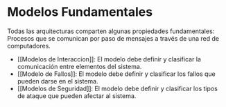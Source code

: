 # Modelos Fundamentales
Todas las arquitecturas comparten algunas propiedades fundamentales: 
Procesos que se comunican por paso de mensajes a través de una red de computadores. 
- [[Modelos de Interaccion]]: El modelo debe definir y clasificar la comunicación entre elementos del sistema.
- [[Modelo de Fallos]]: El modelo debe definir y clasificar los fallos que pueden darse en el sistema. 
- [[Modelos de Seguridad]]: El modelo debe definir y clasificar los tipos de ataque que pueden afectar al sistema.



